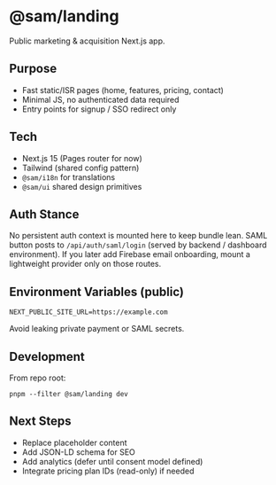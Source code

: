 # @sam/landing

Public marketing & acquisition Next.js app.

## Purpose
- Fast static/ISR pages (home, features, pricing, contact)
- Minimal JS, no authenticated data required
- Entry points for signup / SSO redirect only

## Tech
- Next.js 15 (Pages router for now)
- Tailwind (shared config pattern)
- `@sam/i18n` for translations
- `@sam/ui` shared design primitives

## Auth Stance
No persistent auth context is mounted here to keep bundle lean. SAML button posts to `/api/auth/saml/login` (served by backend / dashboard environment). If you later add Firebase email onboarding, mount a lightweight provider only on those routes.

## Environment Variables (public)
```
NEXT_PUBLIC_SITE_URL=https://example.com
```
Avoid leaking private payment or SAML secrets.

## Development
From repo root:
```
pnpm --filter @sam/landing dev
```

## Next Steps
- Replace placeholder content
- Add JSON-LD schema for SEO
- Add analytics (defer until consent model defined)
- Integrate pricing plan IDs (read-only) if needed
